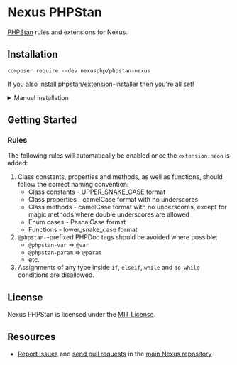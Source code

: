 # Nexus PHPStan

[PHPStan](https://github.com/phpstan/phpstan) rules and extensions for Nexus.

## Installation

    composer require --dev nexusphp/phpstan-nexus

If you also install [phpstan/extension-installer](https://github.com/phpstan/extension-installer) then you're all set!

<details>
	<summary>Manual installation</summary>

If you don't want to use `phpstan/extension-installer`, include extension.neon in your project's PHPStan config:

```yml
includes:
    - vendor/nexusphp/phpstan-nexus/extension.neon
```

</details>

## Getting Started

### Rules

The following rules will automatically be enabled once the `extension.neon` is added:

1. Class constants, properties and methods, as well as functions, should follow the correct
    naming convention:
    * Class constants - UPPER_SNAKE_CASE format
    * Class properties - camelCase format with no underscores
    * Class methods - camelCase format with no underscores, except for magic methods where double
        underscores are allowed
    * Enum cases - PascalCase format
    * Functions - lower_snake_case format
2. `@phpstan-`-prefixed PHPDoc tags should be avoided where possible:
    * `@phpstan-var` => `@var`
    * `@phpstan-param` => `@param`
    * etc.
3. Assignments of any type inside `if`, `elseif`, `while` and `do-while` conditions are disallowed.

## License

Nexus PHPStan is licensed under the [MIT License][1].

## Resources

* [Report issues][2] and [send pull requests][3] in the [main Nexus repository][4]

[1]: LICENSE
[2]: https://github.com/NexusPHP/framework/issues
[3]: https://github.com/NexusPHP/framework/pulls
[4]: https://github.com/NexusPHP/framework
